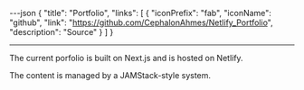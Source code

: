 ---json
{
	"title": "Portfolio",
	"links":
	[
		{
			"iconPrefix": "fab",
			"iconName": "github",
			"link": "https://github.com/CephalonAhmes/Netlify_Portfolio",
			"description": "Source"
		}
	]
}

---
The current porfolio is built on Next.js and is hosted on Netlify.

The content is managed by a JAMStack-style system.